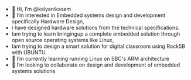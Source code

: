 - 👋 Hi, I’m @kalyanikasam
- 👀 I’m interested in Embedded systems design and development specifically Hardware Design,
- i have designed hardware solutions from the technical specifications.
- Iam trying to learn bringingup a complete embedded solution through open source operating systems like Linux,
- Iam trying to design a smart solution for digital classroom using Rock5B with UBUNTU.
- 🌱 I’m currently learning running Linux on SBC's ARM architecture
- 💞️ I’m looking to collaborate on design and development of embedded systems solutions 


<!---
kalyanikasam/kalyanikasam is a ✨ special ✨ repository because its `README.md` (this file) appears on your GitHub profile.
You can click the Preview link to take a look at your changes.
--->
